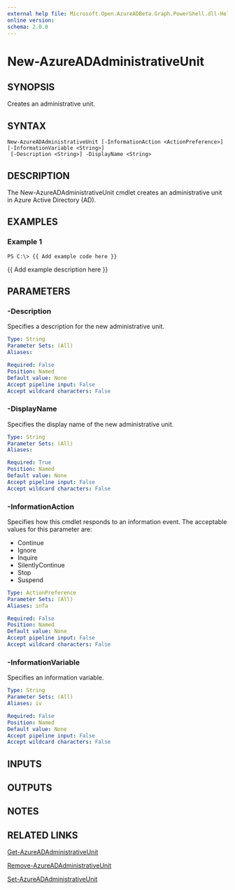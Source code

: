 ```yaml
---
external help file: Microsoft.Open.AzureADBeta.Graph.PowerShell.dll-Help.xml
online version: 
schema: 2.0.0
---
```


# New-AzureADAdministrativeUnit

## SYNOPSIS
Creates an administrative unit.

## SYNTAX

```
New-AzureADAdministrativeUnit [-InformationAction <ActionPreference>] [-InformationVariable <String>]
 [-Description <String>] -DisplayName <String>
```

## DESCRIPTION
The New-AzureADAdministrativeUnit cmdlet creates an administrative unit in Azure Active Directory (AD).

## EXAMPLES

### Example 1
```
PS C:\> {{ Add example code here }}
```

{{ Add example description here }}

## PARAMETERS

### -Description
Specifies a description for the new administrative unit.

```yaml
Type: String
Parameter Sets: (All)
Aliases: 

Required: False
Position: Named
Default value: None
Accept pipeline input: False
Accept wildcard characters: False
```

### -DisplayName
Specifies the display name of the new administrative unit.

```yaml
Type: String
Parameter Sets: (All)
Aliases: 

Required: True
Position: Named
Default value: None
Accept pipeline input: False
Accept wildcard characters: False
```

### -InformationAction
Specifies how this cmdlet responds to an information event.
The acceptable values for this parameter are:

- Continue
- Ignore
- Inquire
- SilentlyContinue
- Stop
- Suspend

```yaml
Type: ActionPreference
Parameter Sets: (All)
Aliases: infa

Required: False
Position: Named
Default value: None
Accept pipeline input: False
Accept wildcard characters: False
```

### -InformationVariable
Specifies an information variable.

```yaml
Type: String
Parameter Sets: (All)
Aliases: iv

Required: False
Position: Named
Default value: None
Accept pipeline input: False
Accept wildcard characters: False
```

## INPUTS

## OUTPUTS

## NOTES

## RELATED LINKS

[Get-AzureADAdministrativeUnit]()

[Remove-AzureADAdministrativeUnit]()

[Set-AzureADAdministrativeUnit]()

